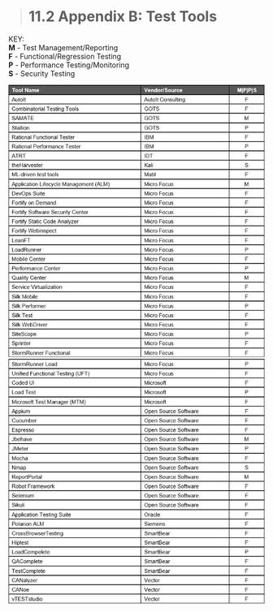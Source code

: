 > # **11.2** Appendix B: Test Tools

KEY:<br/>
**M** - Test Management/Reporting<br/>
**F** - Functional/Regression Testing<br/>
**P** - Performance Testing/Monitoring<br/>
**S** - Security Testing<br/>

![tools](images/tool1.jpg)
![tools2](images/tool2.jpg)